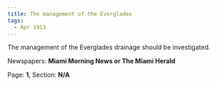 ```yaml
---  
title: The management of the Everglades  
tags:  
  - Apr 1913  
---  
```

  
The management of the Everglades drainage should be investigated.  
  
Newspapers: **Miami Morning News or The Miami Herald**  
  
Page: **1**, Section: **N/A** 
